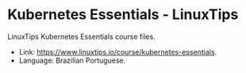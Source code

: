 # Kubernetes Essentials - LinuxTips
LinuxTips Kubernetes Essentials course files.

* Link: https://www.linuxtips.io/course/kubernetes-essentials.
* Language: Brazilian Portuguese.
